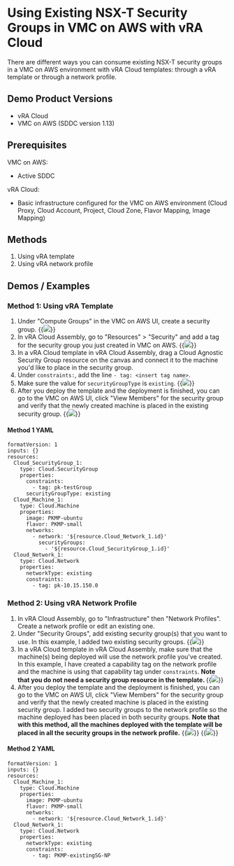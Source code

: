 # Using Existing NSX-T Security Groups in VMC on AWS with vRA Cloud


There are different ways you can consume existing NSX-T security groups in a VMC on AWS environment with vRA Cloud templates: through a vRA template or through a network profile. 


## Demo Product Versions  
* vRA Cloud
* VMC on AWS (SDDC version 1.13)


## Prerequisites
VMC on AWS:
* Active SDDC

vRA Cloud:
* Basic infrastructure configured for the VMC on AWS environment (Cloud Proxy, Cloud Account, Project, Cloud Zone, Flavor Mapping, Image Mapping)


## Methods
1. Using vRA template
2. Using vRA network profile

## Demos / Examples

### Method 1: Using vRA Template
1. Under "Compute Groups" in the VMC on AWS UI, create a security group. 
{{<image src="method1-step1.png" linked="true">}}
2. In vRA Cloud Assembly, go to "Resources" > "Security" and add a tag for the security group you just created in VMC on AWS.
{{<image src="method1-step2.png" linked="true">}}
3. In a vRA Cloud template in vRA Cloud Assembly, drag a Cloud Agnostic Security Group resource on the canvas and connect it to the machine you'd like to place in the security group.
4. Under `constraints:`, add the line `- tag: <insert tag name>`.
5. Make sure the value for `securityGroupType` is `existing`. 
{{<image src="method1-step5.png" linked="true">}}
6. After you deploy the template and the deployment is finished, you can go to the VMC on AWS UI, click "View Members" for the security group and verify that the newly created machine is placed in the existing security group. 
{{<image src="method1-step6.png" linked="true">}}

#### Method 1 YAML
```
formatVersion: 1
inputs: {}
resources:
  Cloud_SecurityGroup_1:
    type: Cloud.SecurityGroup
    properties:
      constraints:
        - tag: pk-testGroup
      securityGroupType: existing
  Cloud_Machine_1:
    type: Cloud.Machine
    properties:
      image: PKMP-ubuntu
      flavor: PKMP-small
      networks:
        - network: '${resource.Cloud_Network_1.id}'
          securityGroups:
            - '${resource.Cloud_SecurityGroup_1.id}'
  Cloud_Network_1:
    type: Cloud.Network
    properties:
      networkType: existing
      constraints:
        - tag: pk-10.15.150.0
```


### Method 2: Using vRA Network Profile
1. In vRA Cloud Assembly, go to "Infrastructure" then "Network Profiles". Create a network profile or edit an existing one.
2. Under "Security Groups", add existing security group(s) that you want to use. In this example, I added two existing security groups.
{{<image src="method2-step2.png" linked="true">}}
3. In a vRA Cloud template in vRA Cloud Assembly, make sure that the machine(s) being deployed will use the network profile you've created. In this example, I have created a capability tag on the network profile and the machine is using that capability tag under `constraints`. <b>Note that you do not need a security group resource in the template. </b>
{{<image src="method2-step3.png" linked="true">}}
4. After you deploy the template and the deployment is finished, you can go to the VMC on AWS UI, click "View Members" for the security group and verify that the newly created machine is placed in the existing security group. I added two security groups to the network profile so the machine deployed has been placed in both security groups. <b>Note that with this method, all the machines deployed with the template will be placed in all the security groups in the network profile.</b>
{{<image src="method2-step4-1.png" linked="true">}}
{{<image src="method2-step4-2.png" linked="true">}}

#### Method 2 YAML 
```
formatVersion: 1
inputs: {}
resources:
  Cloud_Machine_1:
    type: Cloud.Machine
    properties:
      image: PKMP-ubuntu
      flavor: PKMP-small
      networks:
        - network: '${resource.Cloud_Network_1.id}'
  Cloud_Network_1:
    type: Cloud.Network
    properties:
      networkType: existing
      constraints:
        - tag: PKMP-existingSG-NP
```
